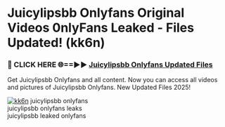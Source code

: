 # Juicylipsbb Onlyfans Original Videos 0nlyFans Leaked - Files Updated! (kk6n)

<h3>🔴 CLICK HERE 🌐==►► <a href="https://tinyurl.com/2jnfzry5" rel="nofollow">Juicylipsbb Onlyfans Updated Files</a></h3>

Get Juicylipsbb Onlyfans and all content. Now you can access all videos and pictures of Juicylipsbb Onlyfans. New Updated Files 2025!

[![kk6n](https://i.imgur.com/GyGTBgg.gif)](https://tinyurl.com/2jnfzry5)
juicylipsbb onlyfans<br>
juicylipsbb onlyfans leaks<br>
juicylipsbb leaked onlyfans